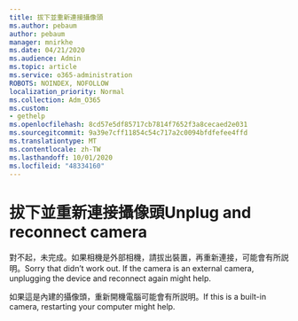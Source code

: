 ```yaml
---
title: 拔下並重新連接攝像頭
ms.author: pebaum
author: pebaum
manager: mnirkhe
ms.date: 04/21/2020
ms.audience: Admin
ms.topic: article
ms.service: o365-administration
ROBOTS: NOINDEX, NOFOLLOW
localization_priority: Normal
ms.collection: Adm_O365
ms.custom:
- gethelp
ms.openlocfilehash: 8cd57e5df85717cb7814f7652f3a8cecaed2e031
ms.sourcegitcommit: 9a39e7cff11854c54c717a2c0094bfdfefee4ffd
ms.translationtype: MT
ms.contentlocale: zh-TW
ms.lasthandoff: 10/01/2020
ms.locfileid: "48334160"
---
```

# <a name="unplug-and-reconnect-camera"></a><span data-ttu-id="d76c8-102">拔下並重新連接攝像頭</span><span class="sxs-lookup"><span data-stu-id="d76c8-102">Unplug and reconnect camera</span></span>

<span data-ttu-id="d76c8-103">對不起，未完成。如果相機是外部相機，請拔出裝置，再重新連接，可能會有所説明。</span><span class="sxs-lookup"><span data-stu-id="d76c8-103">Sorry that didn’t work out. If the camera is an external camera, unplugging the device and reconnect again might help.</span></span>

<span data-ttu-id="d76c8-104">如果這是內建的攝像頭，重新開機電腦可能會有所説明。</span><span class="sxs-lookup"><span data-stu-id="d76c8-104">If this is a built-in camera, restarting your computer might help.</span></span>
